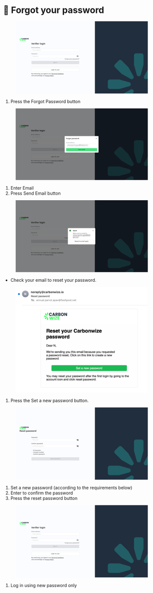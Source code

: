 # 🔐 Forgot your password

<figure><img src="../.gitbook/assets/image (12).png" alt=""><figcaption></figcaption></figure>

1. Press the Forgot Password button

<figure><img src="../.gitbook/assets/image (1) (1) (1) (1).png" alt=""><figcaption></figcaption></figure>

1. Enter Email
2. Press Send Email button

<figure><img src="../.gitbook/assets/image (2) (1) (1) (1).png" alt=""><figcaption></figcaption></figure>

* Check your email to reset your password.

<figure><img src="../.gitbook/assets/image (3) (1) (1) (1).png" alt=""><figcaption></figcaption></figure>

1. Press the Set a new password button.

<figure><img src="../.gitbook/assets/image (4) (1) (1) (1).png" alt=""><figcaption></figcaption></figure>

1. Set a new password (according to the requirements below)
2. Enter to confirm the password
3. Press the reset password button

<figure><img src="../.gitbook/assets/image (5) (1) (1) (1).png" alt=""><figcaption></figcaption></figure>

1. Log in using new password only
